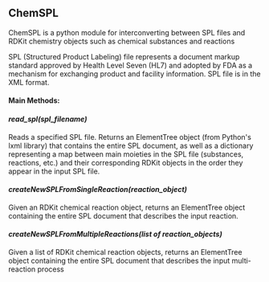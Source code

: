 ## ChemSPL

  

ChemSPL is a python module for interconverting between SPL files and RDKit chemistry objects such as chemical substances and reactions

SPL (Structured Product Labeling) file represents a document markup standard approved by Health Level Seven (HL7) and adopted by FDA as a mechanism for exchanging product and facility information.
SPL file is in the XML format.

#### Main Methods:
#### _read_spl(spl_filename)_ 
Reads a specified SPL file.
Returns an ElementTree object (from Python's lxml library) that contains the entire SPL document, as well as a dictionary representing a map between main moieties in the SPL file (substances, reactions, etc.) and their corresponding RDKit objects in the order they appear in the input SPL file.

#### _createNewSPLFromSingleReaction(reaction_object)_ 
Given an RDKit chemical reaction object, returns an ElementTree object containing the entire SPL document that describes the input reaction.

#### _createNewSPLFromMultipleReactions(list of reaction_objects)_ 
Given a list of RDKit chemical reaction objects, returns an ElementTree object containing the entire SPL document that describes the input multi-reaction process